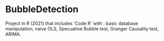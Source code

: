 # BubbleDetection
Project in R (2021) that includes 'Code R' with : basic database manipulation, naive OLS, Specuative Bubble test, Granger Causality test, ARIMA. 

